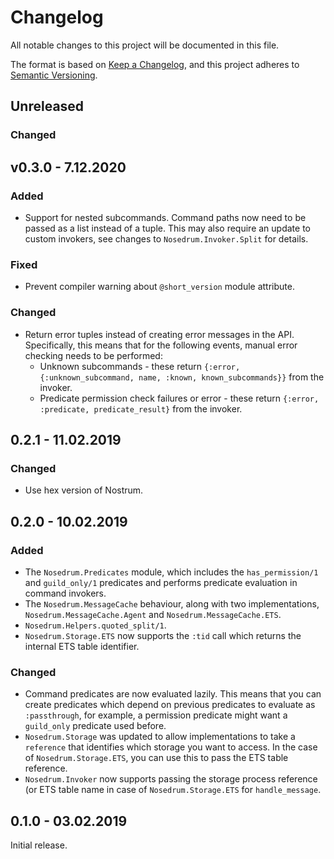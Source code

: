 # Changelog
All notable changes to this project will be documented in this file.

The format is based on [Keep a Changelog](https://keepachangelog.com/en/1.0.0/),
and this project adheres to [Semantic
Versioning](https://semver.org/spec/v2.0.0.html).


## Unreleased

### Changed


## v0.3.0 - 7.12.2020

### Added
- Support for nested subcommands. Command paths now need to be passed as a list
  instead of a tuple. This may also require an update to custom invokers, see
  changes to `Nosedrum.Invoker.Split` for details.

### Fixed
- Prevent compiler warning about `@short_version` module attribute.

### Changed
- Return error tuples instead of creating error messages in the API.
  Specifically, this means that for the following events, manual error checking
  needs to be performed:
  - Unknown subcommands - these return `{:error, {:unknown_subcommand, name,
    :known, known_subcommands}}` from the invoker.
  - Predicate permission check failures or error - these return `{:error,
    :predicate, predicate_result}` from the invoker.


## 0.2.1 - 11.02.2019
### Changed
- Use hex version of Nostrum.


## 0.2.0 - 10.02.2019
### Added
- The `Nosedrum.Predicates` module, which includes the `has_permission/1`
  and `guild_only/1` predicates and performs predicate evaluation in command
  invokers.
- The `Nosedrum.MessageCache` behaviour, along with two implementations,
  `Nosedrum.MessageCache.Agent` and `Nosedrum.MessageCache.ETS`.
- `Nosedrum.Helpers.quoted_split/1`.
- `Nosedrum.Storage.ETS` now supports the `:tid` call which returns the internal
  ETS table identifier.

### Changed
- Command predicates are now evaluated lazily. This means that you can create
  predicates which depend on previous predicates to evaluate as `:passthrough`,
  for example, a permission predicate might want a `guild_only` predicate used
  before.
- `Nosedrum.Storage` was updated to allow implementations to take a `reference`
  that identifies which storage you want to access. In the case of
  `Nosedrum.Storage.ETS`, you can use this to pass the ETS table reference.
- `Nosedrum.Invoker` now supports passing the storage process reference (or ETS
  table name in case of `Nosedrum.Storage.ETS` for `handle_message`.


## 0.1.0 - 03.02.2019
Initial release.

<!-- vim: set textwidth=80 ts=2 sw=2: -->
